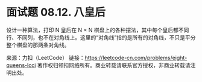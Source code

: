 # 面试题 08.12. 八皇后

设计一种算法，打印 N 皇后在 N × N 棋盘上的各种摆法，其中每个皇后都不同行、不同列，也不在对角线上。这里的“对角线”指的是所有的对角线，不只是平分整个棋盘的那两条对角线。

来源：力扣（LeetCode）
链接：https://leetcode-cn.com/problems/eight-queens-lcci
著作权归领扣网络所有。商业转载请联系官方授权，非商业转载请注明出处。